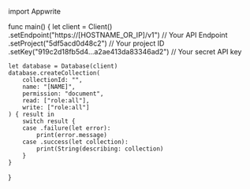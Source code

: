 import Appwrite

func main() {
    let client = Client()
      .setEndpoint("https://[HOSTNAME_OR_IP]/v1") // Your API Endpoint
      .setProject("5df5acd0d48c2") // Your project ID
      .setKey("919c2d18fb5d4...a2ae413da83346ad2") // Your secret API key

    let database = Database(client)
    database.createCollection(
        collectionId: "",
        name: "[NAME]",
        permission: "document",
        read: ["role:all"],
        write: ["role:all"]
    ) { result in
        switch result {
        case .failure(let error):
            print(error.message)
        case .success(let collection):
            print(String(describing: collection)
        }
    }
}
